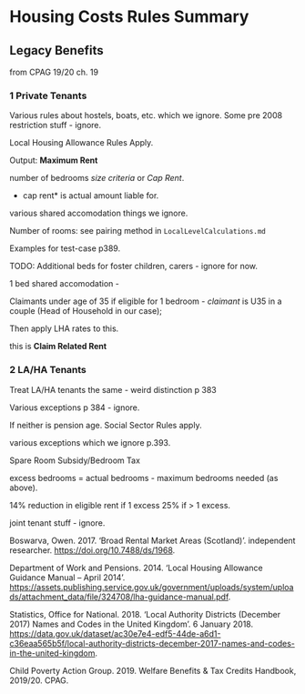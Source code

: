 # Housing Costs Rules Summary

## Legacy Benefits

from CPAG 19/20 ch. 19

### 1 Private Tenants

Various rules about hostels, boats, etc. which we ignore.
Some pre 2008 restriction stuff - ignore.

Local Housing Allowance Rules Apply.

Output: **Maximum Rent** 

number of bedrooms *size criteria* or *Cap Rent*. 
* cap rent* is actual amount liable for.

various shared accomodation things we ignore.

Number of rooms: see pairing method in `LocalLevelCalculations.md` 

Examples for test-case p389. 

TODO: Additional beds for foster children, carers - ignore for now.

1 bed shared accomodation - 

Claimants under age of 35 if eligible for 1 bedroom - *claimant* is U35 in a couple (Head of Household in our case);

Then apply LHA rates to this.

this is **Claim Related Rent** 

### 2 LA/HA Tenants

Treat LA/HA tenants the same - weird distinction p 383

Various exceptions p 384 - ignore.

If neither is pension age. Social Sector Rules apply.

various exceptions which we ignore p.393.

Spare Room Subsidy/Bedroom Tax

excess bedrooms = actual bedrooms - maximum bedrooms needed (as above).

14% reduction in eligible rent if 1 excess
25% if > 1 excess.

joint tenant stuff - ignore.


Boswarva, Owen. 2017. ‘Broad Rental Market Areas (Scotland)’. independent researcher. https://doi.org/10.7488/ds/1968.

Department of Work and Pensions. 2014. ‘Local Housing Allowance Guidance Manual – April 2014’. https://assets.publishing.service.gov.uk/government/uploads/system/uploads/attachment_data/file/324708/lha-guidance-manual.pdf.

Statistics, Office for National. 2018. ‘Local Authority Districts (December 2017) Names and Codes in the United Kingdom’. 6 January 2018. https://data.gov.uk/dataset/ac30e7e4-edf5-44de-a6d1-c36eaa565b5f/local-authority-districts-december-2017-names-and-codes-in-the-united-kingdom.

Child Poverty Action Group. 2019. Welfare Benefits & Tax Credits Handbook, 2019/20. CPAG.
